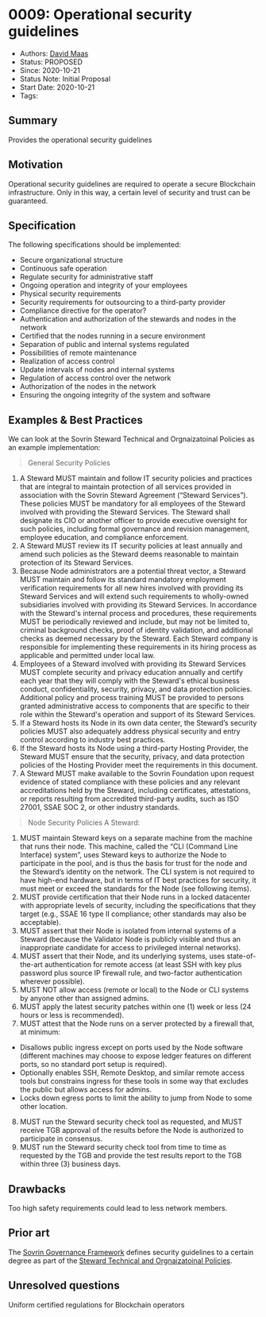 # 0009: Operational security guidelines
- Authors: [David Maas](david_maas@hotmail.de) 
- Status: PROPOSED
- Since: 2020-10-21 
- Status Note: Initial Proposal  
- Start Date: 2020-10-21 
- Tags: 

## Summary
Provides the operational security guidelines

## Motivation
Operational security guidelines are required to operate a secure Blockchain infrastructure. 
Only in this way, a certain level of security and trust can be guaranteed.

## Specification
The following specifications should be implemented:
* Secure organizational structure 
* Continuous safe operation
* Regulate security for administrative staff
* Ongoing operation and integrity of your employees
* Physical security requirements
* Security requirements for outsourcing to a third-party provider
* Compliance directive for the operator?
* Authentication and authorization of the stewards and nodes in the network
* Certified that the nodes running in a secure environment
* Separation of public and internal systems regulated
* Possibilities of remote maintenance
* Realization of access control
* Update intervals of nodes and internal systems
* Regulation of access control over the network
* Authorization of the nodes in the network
 * Ensuring the ongoing integrity of the system and software


## Examples & Best Practices
We can look at the Sovrin Steward Technical and Orgnaizatoinal Policies as an example implementation:

> General Security Policies
1. A Steward MUST maintain and follow IT security policies and practices that are integral
to maintain protection of all services provided in association with the Sovrin Steward
Agreement (“Steward Services”). These policies MUST be mandatory for all employees
of the Steward involved with providing the Steward Services. The Steward shall
designate its CIO or another officer to provide executive oversight for such policies,
including formal governance and revision management, employee education, and
compliance enforcement.
2. A Steward MUST review its IT security policies at least annually and amend such
policies as the Steward deems reasonable to maintain protection of its Steward
Services.
3. Because Node administrators are a potential threat vector, a Steward MUST maintain
and follow its standard mandatory employment verification requirements for all new hires
involved with providing its Steward Services and will extend such requirements to
wholly-owned subsidiaries involved with providing its Steward Services. In accordance
with the Steward's internal process and procedures, these requirements MUST be
periodically reviewed and include, but may not be limited to, criminal background checks,
proof of identity validation, and additional checks as deemed necessary by the Steward.
Each Steward company is responsible for implementing these requirements in its hiring
process as applicable and permitted under local law.
4. Employees of a Steward involved with providing its Steward Services MUST complete
security and privacy education annually and certify each year that they will comply with
the Steward's ethical business conduct, confidentiality, security, privacy, and data
protection policies. Additional policy and process training MUST be provided to persons
granted administrative access to components that are specific to their role within the
Steward's operation and support of its Steward Services.
5. If a Steward hosts its Node in its own data center, the Steward’s security policies MUST
also adequately address physical security and entry control according to industry best
practices.
6. If the Steward hosts its Node using a third-party Hosting Provider, the Steward MUST
ensure that the security, privacy, and data protection policies of the Hosting Provider
meet the requirements in this document.
7. A Steward MUST make available to the Sovrin Foundation upon request evidence of
stated compliance with these policies and any relevant accreditations held by the
Steward, including certificates, attestations, or reports resulting from accredited
third-party audits, such as ISO 27001, SSAE SOC 2, or other industry standards.

>Node Security Policies
A Steward:
1. MUST maintain Steward keys on a separate machine from the machine that runs their
node. This machine, called the “CLI (Command Line Interface) system”, uses Steward
keys to authorize the Node to participate in the pool, and is thus the basis for trust for the
node and the Steward’s identity on the network. The CLI system is not required to have
high-end hardware, but in terms of IT best practices for security, it must meet or exceed
the standards for the Node (see following items).
2. MUST provide certification that their Node runs in a locked datacenter with appropriate
levels of security, including the specifications that they target (e.g., SSAE 16 type II
compliance; other standards may also be acceptable).
3. MUST assert that their Node is isolated from internal systems of a Steward (because the
Validator Node is publicly visible and thus an inappropriate candidate for access to
privileged internal networks).
4. MUST assert that their Node, and its underlying systems, uses state-of-the-art
authentication for remote access (at least SSH with key plus password plus source IP
firewall rule, and two-factor authentication wherever possible).
5. MUST NOT allow access (remote or local) to the Node or CLI systems by anyone other
than assigned admins.
6. MUST apply the latest security patches within one (1) week or less (24 hours or less is
recommended).
7. MUST attest that the Node runs on a server protected by a firewall that, at minimum:
* Disallows public ingress except on ports used by the Node software (different
machines may choose to expose ledger features on different ports, so no
standard port setup is required).
* Optionally enables SSH, Remote Desktop, and similar remote access tools but
constrains ingress for these tools in some way that excludes the public but allows
access for admins.
* Locks down egress ports to limit the ability to jump from Node to some other
location.
8. MUST run the Steward security check tool as requested, and MUST receive TGB
approval of the results before the Node is authorized to participate in consensus.
9. MUST run the Steward security check tool from time to time as requested by the TGB
and provide the test results report to the TGB within three (3) business days.

## Drawbacks
Too high safety requirements could lead to less network members.

## Prior art
The [Sovrin Governance Framework](https://sovrin.org/library/sovrin-governance-framework/) defines security guidelines to a certain degree as part of the [Steward Technical and Orgnaizatoinal Policies](https://sovrin.org/wp-content/uploads/Steward-Technical-and-Organizational-Policies-V2.pdf).

## Unresolved questions
Uniform certified regulations for Blockchain operators
